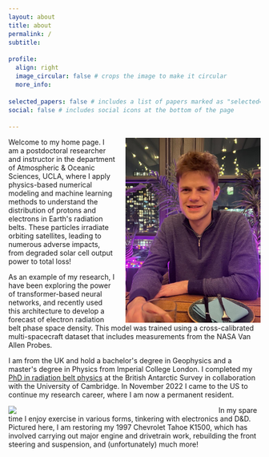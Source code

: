 ```yaml
---
layout: about
title: about
permalink: /
subtitle: 

profile:
  align: right
  image_circular: false # crops the image to make it circular
  more_info: 

selected_papers: false # includes a list of papers marked as "selected={true}"
social: false # includes social icons at the bottom of the page

---
```

<img src="assets/img/me.png" width="270" align="right" style="padding-left: 20px; display: block; border: none;">

Welcome to my home page. I am a postdoctoral researcher and instructor in the department of Atmospheric & Oceanic Sciences, UCLA, where I apply physics-based numerical modeling and machine learning methods to understand the distribution of protons and electrons in Earth's radiation belts. These particles irradiate orbiting satellites, leading to numerous adverse impacts, from degraded solar cell output power to total loss!

As an example of my research, I have been exploring the power of transformer-based neural networks, and recently used this architecture to develop a forecast of electron radiation belt phase space density. This model was trained using a cross-calibrated multi-spacecraft dataset that includes measurements from the NASA Van Allen Probes.

I am from the UK and hold a bachelor's degree in Geophysics and a master's degree in Physics from Imperial College London. I completed my [PhD in radiation belt physics](https://nora.nerc.ac.uk/id/eprint/532209/) at the British Antarctic Survey in collaboration with the University of Cambridge. In November 2022 I came to the US to continue my research career, where I am now a permanent resident.

<img src="assets/img/chev_bw.png" width="400" align="left" style="padding-right: 20px; display: block; border: none;">

In my spare time I enjoy exercise in various forms, tinkering with electronics and D&D. Pictured here, I am restoring my 1997 Chevrolet Tahoe K1500, which has involved carrying out major engine and drivetrain work, rebuilding the front steering and suspension, and (unfortunately) much more! 


